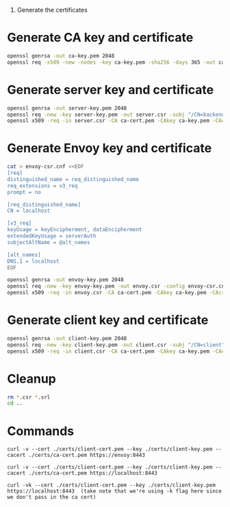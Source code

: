 1. Generate the certificates

# Generate CA key and certificate
```bash
openssl genrsa -out ca-key.pem 2048
openssl req -x509 -new -nodes -key ca-key.pem -sha256 -days 365 -out ca-cert.pem -subj "/CN=Test-CA"
```

# Generate server key and certificate
```bash
openssl genrsa -out server-key.pem 2048
openssl req -new -key server-key.pem -out server.csr -subj "/CN=backend"
openssl x509 -req -in server.csr -CA ca-cert.pem -CAkey ca-key.pem -CAcreateserial -out server-cert.pem -days 365 -sha256
```

# Generate Envoy key and certificate
```bash
cat > envoy-csr.cnf <<EOF
[req]
distinguished_name = req_distinguished_name
req_extensions = v3_req
prompt = no

[req_distinguished_name]
CN = localhost

[v3_req]
keyUsage = keyEncipherment, dataEncipherment
extendedKeyUsage = serverAuth
subjectAltName = @alt_names

[alt_names]
DNS.1 = localhost
EOF
```

```bash
openssl genrsa -out envoy-key.pem 2048
openssl req -new -key envoy-key.pem -out envoy.csr -config envoy-csr.cnf
openssl x509 -req -in envoy.csr -CA ca-cert.pem -CAkey ca-key.pem -CAcreateserial -out envoy-cert.pem -days 365 -extensions v3_req -extfile envoy-csr.cnf
```

# Generate client key and certificate
```bash
openssl genrsa -out client-key.pem 2048
openssl req -new -key client-key.pem -out client.csr -subj "/CN=client"
openssl x509 -req -in client.csr -CA ca-cert.pem -CAkey ca-key.pem -CAcreateserial -out client-cert.pem -days 365 -sha256
```

# Cleanup
```bash
rm *.csr *.srl
cd ..
````

# Commands
```
curl -v --cert ./certs/client-cert.pem --key ./certs/client-key.pem --cacert ./certs/ca-cert.pem https://envoy:8443

curl -v --cert ./certs/client-cert.pem --key ./certs/client-key.pem --cacert ./certs/ca-cert.pem https://localhost:8443

curl -vk --cert ./certs/client-cert.pem --key ./certs/client-key.pem  https://localhost:8443  (take note that we're using -k flag here since we don't pass in the ca cert)
```

